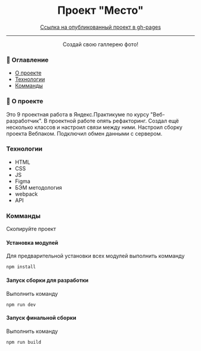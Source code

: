 <h1 align="center">Проект "Место"</h1>

<div align="center">
<a href="https://nexxer.github.io/mesto/">Ссылка на опубликованный проект в gh-pages</a>
</div>

---

<p align="center"> Создай свою галлерею фото!
    <br>

</p>

### 📝 Оглавление

- [О проекте](#about)
- [Технологии](#getting_started)
- [Комманды](#deployment)



### 🧐 О проекте <a name = "about"></a>

Это 9 проектная работа в Яндекс.Практикуме по курсу "Веб-разработчик".
В проектной работе опять рефакторинг. Создал ещё несколько классов и настроил связи между ними. Настроил сборку проекта Вебпаком. Подключил обмен данными с сервером.

###  Технологии <a name = "getting_started"></a>

* HTML
* CSS
* JS
* Figma
* БЭМ методология
* webpack
* API

### Комманды

Скопируйте проект

#### Установка модулей

Для предварительной установки всех модулей выполнить комманду

```
npm install
```

#### Запуск сборки для разработки

Выполнить команду

```
npm run dev
```

#### Запуск финальной сборки

Выполнить команду

```
npm run build
```
